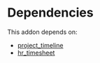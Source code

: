 # Dependencies

This addon depends on:

- [project_timeline](https://github.com/bringout/oca-workflow-process)
- [hr_timesheet](https://github.com/bringout/oca-ocb-hr/tree/eb4b035c2ae30a52ff9d18cecd2b898328021028/odoo-bringout-oca-ocb-hr_timesheet)

